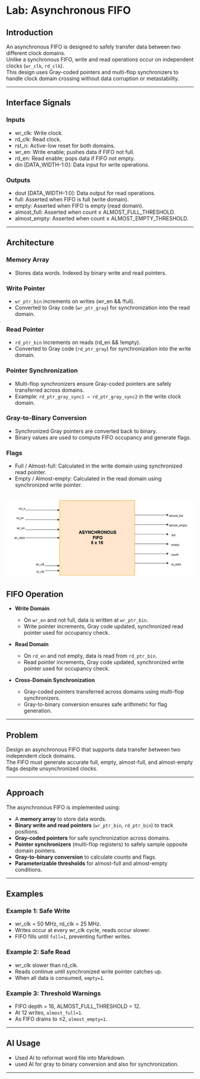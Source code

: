 # Lab: Asynchronous FIFO

## Introduction  
An asynchronous FIFO is designed to safely transfer data between two different clock domains.  
Unlike a synchronous FIFO, write and read operations occur on independent clocks (`wr_clk`, `rd_clk`).  
This design uses Gray-coded pointers and multi-flop synchronizers to handle clock domain crossing without data corruption or metastability.  

---





## Interface Signals  

### Inputs  
- wr_clk: Write clock.  
- rd_clk: Read clock.  
- rst_n: Active-low reset for both domains.  
- wr_en: Write enable; pushes data if FIFO not full.  
- rd_en: Read enable; pops data if FIFO not empty.  
- din [DATA_WIDTH-1:0]: Data input for write operations.  

### Outputs  
- dout [DATA_WIDTH-1:0]: Data output for read operations.  
- full: Asserted when FIFO is full (write domain).  
- empty: Asserted when FIFO is empty (read domain).  
- almost_full: Asserted when count ≥ ALMOST_FULL_THRESHOLD.  
- almost_empty: Asserted when count ≤ ALMOST_EMPTY_THRESHOLD.  

---

## Architecture  

### Memory Array  
- Stores data words. Indexed by binary write and read pointers.  

### Write Pointer  
- `wr_ptr_bin` increments on writes (wr_en && !full).  
- Converted to Gray code (`wr_ptr_gray`) for synchronization into the read domain.  

### Read Pointer  
- `rd_ptr_bin` increments on reads (rd_en && !empty).  
- Converted to Gray code (`rd_ptr_gray`) for synchronization into the write domain.  

### Pointer Synchronization  
- Multi-flop synchronizers ensure Gray-coded pointers are safely transferred across domains.  
- Example: `rd_ptr_gray_sync1 → rd_ptr_gray_sync2` in the write clock domain.  

### Gray-to-Binary Conversion  
- Synchronized Gray pointers are converted back to binary.  
- Binary values are used to compute FIFO occupancy and generate flags.  

### Flags  
- Full / Almost-full: Calculated in the write domain using synchronized read pointer.  
- Empty / Almost-empty: Calculated in the read domain using synchronized write pointer.  

![alt text](image-1.png)
---

## FIFO Operation  

- **Write Domain**  
  - On `wr_en` and not full, data is written at `wr_ptr_bin`.  
  - Write pointer increments, Gray code updated, synchronized read pointer used for occupancy check.  

- **Read Domain**  
  - On `rd_en` and not empty, data is read from `rd_ptr_bin`.  
  - Read pointer increments, Gray code updated, synchronized write pointer used for occupancy check.  

- **Cross-Domain Synchronization**  
  - Gray-coded pointers transferred across domains using multi-flop synchronizers.  
  - Gray-to-binary conversion ensures safe arithmetic for flag generation.  

---
## Problem  
Design an asynchronous FIFO that supports data transfer between two independent clock domains.  
The FIFO must generate accurate full, empty, almost-full, and almost-empty flags despite unsynchronized clocks.  

---

## Approach  
The asynchronous FIFO is implemented using:  
- A **memory array** to store data words.  
- **Binary write and read pointers** (`wr_ptr_bin`, `rd_ptr_bin`) to track positions.  
- **Gray-coded pointers** for safe synchronization across domains.  
- **Pointer synchronizers** (multi-flop registers) to safely sample opposite domain pointers.  
- **Gray-to-binary conversion** to calculate counts and flags.  
- **Parameterizable thresholds** for almost-full and almost-empty conditions.  

--- 

## Examples  

### Example 1: Safe Write  
- wr_clk = 50 MHz, rd_clk = 25 MHz.  
- Writes occur at every wr_clk cycle, reads occur slower.  
- FIFO fills until `full=1`, preventing further writes.  

### Example 2: Safe Read  
- wr_clk slower than rd_clk.  
- Reads continue until synchronized write pointer catches up.  
- When all data is consumed, `empty=1`.  

### Example 3: Threshold Warnings  
- FIFO depth = 16, ALMOST_FULL_THRESHOLD = 12.  
- At 12 writes, `almost_full=1`.  
- As FIFO drains to ≤2, `almost_empty=1`.  

---

## AI Usage  
- Used AI to reformat word file into Markdown.  
- used AI for gray to binary conversion and also for synchronization. 
 

---



